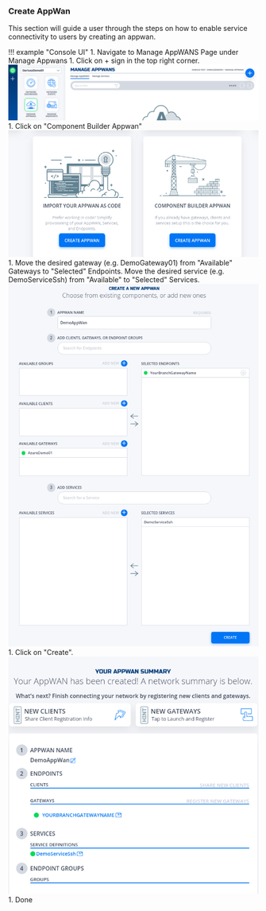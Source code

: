 ### Create AppWan
This section will guide a user through the steps on how to enable service connectivity to users by creating an appwan.

!!! example "Console UI"
    1. Navigate to Manage AppWANS Page under Manage Appwans
    1. Click on + sign in the top right corner.
    ![Image](../images/CreateAppWan01.png)
    1. Click on "Component Builder Appwan"
    ![Image](../images/CreateAppWan02.png)
    1. Move the desired gateway (e.g. DemoGateway01) from "Available" Gateways to "Selected" Endpoints. Move the desired service (e.g. DemoServiceSsh) from "Available" to "Selected" Services.
    ![Image](../images/BranchGW2AzureGWappWanServiceSsh.png)
    1. Click on "Create".
    ![Image](../images/BranchGW2AzureGWappWanServiceSshResult.png)
    1. Done
